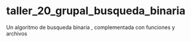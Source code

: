 # taller_20_grupal_busqueda_binaria
Un algoritmo de busqueda binaria , complementada con  funciones y archivos
